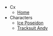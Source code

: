 - Cx
  - [Home](#)
- Characters
  - [Ice Poseidon](characters/ice_poseidon.md)
  - [Tracksuit Andy](characters/tracksuit_andy.md)